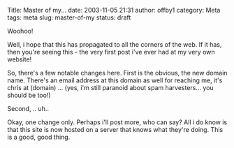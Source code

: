 Title: Master of my...
date: 2003-11-05 21:31
author: offby1
category: Meta
tags: meta
slug: master-of-my
status: draft

Woohoo!

Well, i hope that this has propagated to all the corners of the web. If it has, then you're seeing this - the very first post i've ever had at my very own website!

So, there's a few notable changes here. First is the obvious, the new domain name. There's an email address at this domain as well for reaching me, it's chris at (domain) \... (yes, i'm still paranoid about spam harvesters\... you should be too!)

Second, .. uh..

Okay, one change only. Perhaps i'll post more, who can say? All i do know is that this site is now hosted on a server that knows what they're doing. This is a good, good thing.
